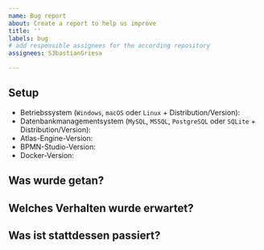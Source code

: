 ```yaml
---
name: Bug report
about: Create a report to help us improve
title: ''
labels: bug
# add responsible assignees for the according repository
assignees: S3bastianGriesa

---
```


## Setup

- Betriebssystem (`Windows`, `macOS` oder `Linux` + Distribution/Version):
- Datenbankmanagementsystem (`MySQL`, `MSSQL`, `PostgreSQL` oder `SQLite` + Distribution/Version):
- Atlas-Engine-Version:
- BPMN-Studio-Version:
- Docker-Version:

## Was wurde getan?



## Welches Verhalten wurde erwartet?



## Was ist stattdessen passiert?


